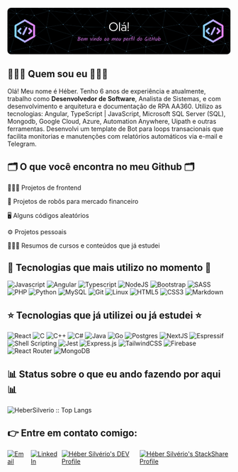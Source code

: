 ![Boas vindas ao meu Github](imagens/capa.png)

## 👨🏼‍💻 Quem sou eu 👨🏼‍💻

  Olá! Meu nome é Héber. Tenho 6 anos de experiência e atualmente, trabalho como <b>Desenvolvedor de Software</b>, Analista de Sistemas, e com desenvolvimento e arquitetura e documentação de RPA AA360.
  Utilizo as tecnologias: Angular, TypeScript | JavaScript, Microsoft SQL Server (SQL), Mongodb, Google Cloud, Azure, Automation Anywhere, Uipath e outras ferramentas.
  Desenvolvi um template de Bot para loops transacionais que facilita monitorias e manutenções com relatórios automáticos via e-mail e Telegram.

## 🗂️ O que você encontra no meu Github 🗂️

👨🏼‍💻 Projetos de frontend

🤖 Projetos de robôs para mercado financeiro

🖥️ Alguns códigos aleatórios

⚙️ Projetos pessoais

👨🏼‍💻 Resumos de cursos e conteúdos que já estudei

## 🌟 Tecnologias que mais utilizo no momento 🌟

![Javascript](https://img.shields.io/badge/JavaScript-323330?style=for-the-badge&logo=javascript&logoColor=F7DF1E)
![Angular](https://img.shields.io/badge/Angular-DD0031?style=for-the-badge&logo=angular&logoColor=white)
![Typescript](https://img.shields.io/badge/TypeScript-007ACC?style=for-the-badge&logo=typescript&logoColor=white)
![NodeJS](https://img.shields.io/badge/Node.js-43853D?style=for-the-badge&logo=node.js&logoColor=white)
![Bootstrap](https://img.shields.io/badge/Bootstrap-563D7C?style=for-the-badge&logo=bootstrap&logoColor=white)
![SASS](https://img.shields.io/badge/SASS-hotpink.svg?style=for-the-badge&logo=SASS&logoColor=white)
![PHP](https://img.shields.io/badge/PHP-777BB4?style=for-the-badge&logo=php&logoColor=white)
![Python](https://img.shields.io/badge/Python-3776AB?style=for-the-badge&logo=python&logoColor=white)
![MySQL](https://img.shields.io/badge/MySQL-FFC500?style=for-the-badge&logo=mysql&logoColor=black)
![Git](https://img.shields.io/badge/GIT-E44C30?style=for-the-badge&logo=git&logoColor=white)
![Linux](https://img.shields.io/badge/Linux-FCC644?style=for-the-badge&logo=linux&logoColor=black)
![HTML5](https://img.shields.io/badge/HTML5-E34F26?style=for-the-badge&logo=html5&logoColor=white)
![CSS3](https://img.shields.io/badge/CSS3-1572B6?style=for-the-badge&logo=css3&logoColor=white)
![Markdown](https://img.shields.io/badge/Markdown-000000?style=for-the-badge&logo=markdown&logoColor=white)

## ⭐ Tecnologias que já utilizei ou já estudei ⭐

![React](https://img.shields.io/badge/React-20232A?style=for-the-badge&logo=react&logoColor=61DAFB)
![C](https://img.shields.io/badge/C-00599C?style=for-the-badge&logo=c&logoColor=white)
![C++](https://img.shields.io/badge/C%2B%2B-00599C?style=for-the-badge&logo=c%2B%2B&logoColor=white)
![C#](https://img.shields.io/badge/C%23-239120?style=for-the-badge&logo=c-sharp&logoColor=white)
![Java](https://img.shields.io/badge/Java-ED8B00?style=for-the-badge&logo=java&logoColor=white)
![Go](https://img.shields.io/badge/Go-00ADD8?style=for-the-badge&logo=go&logoColor=white)
![Postgres](https://img.shields.io/badge/PostgreSQL-316192?style=for-the-badge&logo=postgresql&logoColor=white)
![NextJS](https://img.shields.io/badge/next.js-000000?style=for-the-badge&logo=nextdotjs&logoColor=white)
![Espressif](https://img.shields.io/badge/espressif-E7352C?style=for-the-badge&logo=espressif&logoColor=white)
![Shell Scripting](https://img.shields.io/badge/Shell_Script-121011?style=for-the-badge&logo=gnu-bash&logoColor=white)
![Jest](https://img.shields.io/badge/-jest-%23C21325?logo=jest&logoColor=white&style=for-the-badge)
![Express.js](https://img.shields.io/badge/express.js-%23404d59.svg?logo=express&logoColor=%2361DAFB&style=for-the-badge)
![TailwindCSS](https://img.shields.io/badge/Tailwind_CSS-38B2AC?style=for-the-badge&logo=tailwind-css&logoColor=white)
![Firebase](https://img.shields.io/badge/firebase-%23039BE5.svg?logo=firebase&style=for-the-badge)
![React Router](https://img.shields.io/badge/React_Router-CA4245?style=for-the-badge&logo=react-router&logoColor=white)
![MongoDB](https://img.shields.io/badge/MongoDB-%234ea94b.svg?style=for-the-badge&logo=mongodb&logoColor=white)

## 📊 Status sobre o que eu ando fazendo por aqui 📊

<div align = "center">
</div>

<!-- <p align="center">
  <img src="https://github-readme-stats.vercel.app/api/top-langs/?username=HeberSilverio&langs_count=10&theme=tokyonight&layout=compact&cache_buster=1" alt="HeberSilverio :: Top Langs" style="height: 195px;"/>
  <img src="https://github-readme-stats.vercel.app/api?username=HeberSilverio&hide=contribs&include_all_commits=true&count_private=true&show_icons=true&line_height=20&title_color=7A7ADB&icon_color=2234AE&text_color=D3D3D3&bg_color=0,000000,130F40" alt="HeberSilverio's Github Stats" style="height: 195px; width: 90%;"/>
</p>

<table>
  <tr>
    <td align="center">
      <img src="https://github-readme-stats.vercel.app/api/top-langs/?username=HeberSilverio&langs_count=10&theme=tokyonight&layout=compact&cache_buster=1" alt="HeberSilverio :: Top Langs" style="height: 195px;"/>
    </td>
    <td align="center">
      <img src="https://github-readme-stats.vercel.app/api?username=HeberSilverio&hide=contribs&include_all_commits=true&count_private=true&show_icons=true&line_height=20&title_color=7A7ADB&icon_color=2234AE&text_color=D3D3D3&bg_color=0,000000,130F40" alt="HeberSilverio's Github Stats" style="height: 195px; width: 90%;"/>
    </td>
  </tr>
</table> -->

![HeberSilverio :: Top Langs](https://github-readme-stats.vercel.app/api/top-langs/?username=HeberSilverio&langs_count=10&theme=tokyonight&layout=compact&cache_buster=1)
<!-- ![HeberSilverio's Github Stats](https://github-readme-stats.vercel.app/api?username=HeberSilverio&hide=contribs&include_all_commits=true&count_private=true&show_icons=true&line_height=20&title_color=7A7ADB&icon_color=2234AE&text_color=D3D3D3&bg_color=0,000000,130F40) -->

## 👉 Entre em contato comigo:

<p align="left" style="display: flex; justify-content: center; gap: 10px;">
   <a href="mailto:hebersilverio@gmail.com">
      <img src="https://img.shields.io/badge/Email-D14836?style=for-the-badge&logo=gmail&logoColor=white" alt="Email">
   </a>
   <a href="https://www.linkedin.com/in/hebersilverio/" target=”_blank”>
      <img src="https://img.shields.io/badge/LinkedIn-0077B5?style=for-the-badge&logo=linkedin&logoColor=white" alt="LinkedIn">
   </a>
   <a href="https://hebersilverio.github.io/Curriculo/" target=”_blank”>
      <img src="https://d2fltix0v2e0sb.cloudfront.net/dev-badge.svg" alt="Héber Silvério's DEV Profile" height="30" width="30">
   </a>
   <a href="https://stackshare.io/hebersilverio" target=”_blank”>
      <img src="https://cdn.worldvectorlogo.com/logos/stackshare.svg" alt="Héber Silvério's StackShare Profile" height="30" width="30">
   </a>
</p>



